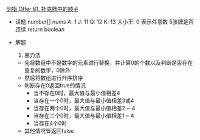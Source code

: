 [剑指 Offer 61. 扑克牌中的顺子](https://leetcode-cn.com/problems/bu-ke-pai-zhong-de-shun-zi-lcof/)

- 读题
  number[] nums
  A: 1  J: 11  Q: 12  K: 13 大小王: 0 表示任意数
  5张牌是否连续
  return boolean 
   
- 解题
  1. 暴力法
    - 先将数组中不是数字的元素进行替换，并计算0的个数以及判断是否存在重复的数字，0除外
    - 然后将数组进行升序排序
    - 判断存在0返回true的情况
      - 当不存在0时，最大值与最小值相差4
      - 当存在一个0时，最大值与最小值相差3或4
      - 当存在两个0时，最大值与最小值相差2 ~ 4
      - 当存在三个0时，最大值与最小值相差1 ~ 4
      - 当存在4个0时
    - 其他情况皆返回false